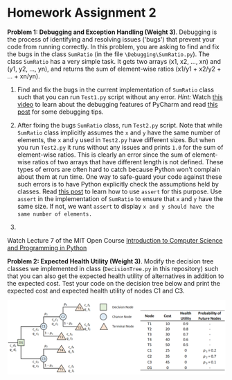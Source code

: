 # Homework Assignment 2

**Problem 1: Debugging and Exception Handling (Weight 3)**. Debugging is the process of 
identifying and resolving issues ('bugs') that prevent your code from running correctly.
In this problem, you are asking to find and fix the bugs 
in the class `SumRatio` (in the file `\Debugging\SumRatio.py`). The class `SumRatio` has a very simple task. It gets two arrays 
(x1, x2, ..., xn) and (y1, y2, ..., yn), and returns the sum of element-wise ratios 
(x1/y1 + x2/y2 + ... + xn/yn). 

1. Find and fix the bugs in the current implementation of `SumRatio` class
such that you can run `Test1.py` script without any error. 
*Hint:* Watch [this video](https://www.youtube.com/watch?v=QJtWxm12Eo0) 
to learn about the debugging features of PyCharm and read 
[this post](https://blog.hartleybrody.com/debugging-code-beginner/) for
some debugging tips. 

2. After fixing the bugs `SumRatio` class, run `Test2.py` script. 
Note that while `SumRatio` class implicitly assumes the `x` and `y` have the same
number of elements, the `x` and `y` used in `Test2.py` have different sizes. 
But when you run `Test2.py` it runs without any issues and prints `1.0` 
for the sum of element-wise ratios. 
This is clearly an error since the sum of element-wise ratios of 
two arrays that have different length is not defined. 
These types of errors are often hard to catch because Python won't complain 
about them at run time. 
One way to safe-guard your code against 
these such errors is to have Python explicitly check the assumptions
held by classes. Read [this post](https://wiki.python.org/moin/UsingAssertionsEffectively)
 to learn how to use `assert` for this purpose. 
 Use `assert` in the implementation of `SumRatio` to ensure 
 that `x` and `y` have the same size. If not, we want `assert` to display
 `x and y should have the same number of elements.`

3.   

Watch Lecture 7 of the MIT Open Course
 [Introduction to Computer Science and Programming in Python](https://ocw.mit.edu/courses/electrical-engineering-and-computer-science/6-0001-introduction-to-computer-science-and-programming-in-python-fall-2016/lecture-videos/lecture-7-testing-debugging-exceptions-and-assertions/)
 

**Problem 2: Expected Health Utility (Weight 3)**. 
Modify the decision tree classes we implemented in class 
(`DecisionTree.py` in this repository) such that 
you can also get the expected health utility of alternatives in addition to 
the expected cost. Test your code on the decision tree below and 
print the expected cost and expected health utility of nodes C1 and C3. 

![Alt text](DecisionTree/DecisionTree.png?raw=true "Test")


  